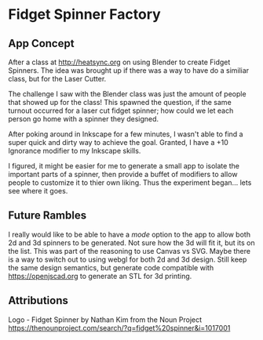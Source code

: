# Fidget Spinner Factory

## App Concept
After a class at http://heatsync.org on using Blender to create Fidget Spinners.  The idea was brought up if there was a way to have do a similiar class, but for the Laser Cutter.

The challenge I saw with the Blender class was just the amount of people that showed up for the class!  This spawned the question, if the same turnout occurred for a laser cut fidget spinner; how could we let each person go home with a spinner they designed.

After poking around in Inkscape for a few minutes, I wasn't able to find a super quick and dirty way to achieve the goal.  Granted, I have a +10 Ignorance modifier to my Inkscape skills.

I figured, it might be easier for me to generate a small app to isolate the important parts of a spinner, then provide a buffet of modifiers to allow people to customize it to thier own liking.  Thus the experiment began... lets see where it goes.

## Future Rambles
I really would like to be able to have a _mode_ option to the app to allow both 2d and 3d spinners to be generated.  Not sure how the 3d will fit it, but its on the list.  This was part of the reasoning to use Canvas vs SVG.  Maybe there is a way to switch out to using webgl for both 2d and 3d design.  Still keep the same design semantics, but generate code compatible with https://openjscad.org to generate an STL for 3d printing.

## Attributions
Logo - Fidget Spinner by Nathan Kim from the Noun Project
https://thenounproject.com/search/?q=fidget%20spinner&i=1017001

